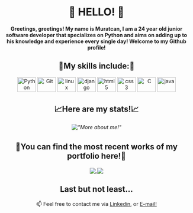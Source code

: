 ### 
<h1 align="center">👋 HELLO! 👋</h1>

<h4 align="center">Greetings, greetings! My name is Muratcan, I am a 24 year old junior software developer that specializes on Python and aims on adding up to his knowledge and experience every single day! Welcome to my Github profile!</h4>

<h2 align="center">🎼My skills include:🎼</h2>
<p align="center">
	<img title="Python" alt="Python" src="https://cdn.jsdelivr.net/gh/devicons/devicon/icons/python/python-original.svg" width="50" height="40" />
	<img title="Git" alt="Git" src="https://cdn.jsdelivr.net/gh/devicons/devicon/icons/git/git-original.svg" width="50" height="40" />
	<img title="linux" alt="linux" src="https://cdn.jsdelivr.net/gh/devicons/devicon/icons/linux/linux-original.svg" width="50" height="40" />	
	<img title="django" alt="django" src="https://cdn.jsdelivr.net/gh/devicons/devicon/icons/django/django-plain.svg" width="50" height="40" />
	<img title="html5" alt="html5" src="https://cdn.jsdelivr.net/gh/devicons/devicon/icons/html5/html5-plain.svg" width="50" height="40" />
	<img title="css3" alt="css3" src="https://cdn.jsdelivr.net/gh/devicons/devicon/icons/css3/css3-plain.svg" width="50" height="40"/>
	<img title="C" alt="C" src="https://cdn.jsdelivr.net/gh/devicons/devicon/icons/c/c-original.svg" width="50" height="40" />
	<img title="java" alt="java" src="https://cdn.jsdelivr.net/gh/devicons/devicon/icons/java/java-original.svg" width="50" height="40" />	
</p>

<h2 align="center">📈Here are my stats!📈</h2>

<h6 align="center">
  
!["More about me!"](https://github-readme-stats.vercel.app/api?username=muratcansarkalkan&show_icons=true&theme=synthwave)
  
</h6>
  
<h2 align="center">🧬You can find the most recent works of my portfolio here!🧬</h2>
<p align="center">
  <a href="https://github.com/muratcansarkalkan/ProductScrape">
  <img align="center" src="https://github-readme-stats.vercel.app/api/pin/?username=muratcansarkalkan&repo=ProductScrape" />
</a>
<a href="https://github.com/muratcansarkalkan/ESPN-BottomLine-Scraper">
  <img align="center" src="https://github-readme-stats.vercel.app/api/pin/?username=muratcansarkalkan&repo=ESPN-BottomLine-Scraper" />
</a>
</p>
<h2 align="center">Last but not least...</h2>
<p  align="center">📫 Feel free to contact me via <a href="https://www.linkedin.com/in/muratcansarkalkan">Linkedin</a>, or <a href="mailto:muratcansarkalkan@gmail.com">E-mail!</a></p>

<!--
**muratcansarkalkan/muratcansarkalkan** is a ✨ _special_ ✨ repository because its `README.md` (this file) appears on your GitHub profile.

Here are some ideas to get you started:

- 🔭 I’m currently working on ...
- 🌱 I’m currently learning ...
- 👯 I’m looking to collaborate on ...
- 🤔 I’m looking for help with ...
- 💬 Ask me about ...
- 📫 How to reach me: ...
- 😄 Pronouns: ...
- ⚡ Fun fact: ...
-->

